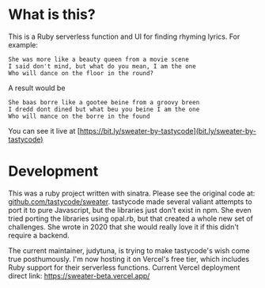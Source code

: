 # What is this?

This is a Ruby serverless function and UI for finding rhyming lyrics. For example:

```
She was more like a beauty queen from a movie scene
I said don't mind, but what do you mean, I am the one
Who will dance on the floor in the round?
```

A result would be

```
She baas borre like a gootee beine from a groovy breen
I dredd dont dined but what beu you beine I am the one
Who will mance on the borre in the found
```

You can see it live at [https://bit.ly/sweater-by-tastycode](bit.ly/sweater-by-tastycode)

# Development

This was a ruby project written with sinatra. Please see the original
code at: <a href="https://github.com/tastycode/sweater">
github.com/tastycode/sweater</a>. tastycode made several valiant
attempts to port it to pure Javascript, but the libraries just don't
exist in npm. She even tried porting the libraries using opal.rb, but that
created a whole new set of challenges. She wrote in 2020 that she would
really love it if this didn't require a backend.

The current maintainer, judytuna, is trying to make tastycode's wish come
true posthumously. I'm now hosting it on Vercel's free tier, which includes
Ruby support for their serverless functions. Current Vercel deployment
direct link: <a href="https://sweater-beta.vercel.app/">
https://sweater-beta.vercel.app/</a>
